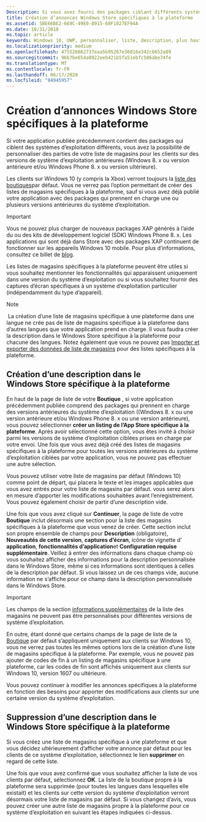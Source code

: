 ```yaml
---
Description: Si vous avez fourni des packages ciblant différents systèmes d’exploitation, vous pouvez personnaliser certaines parties de votre description dans le Windows Store pour ces différents systèmes.
title: Création d’annonces Windows Store spécifiques à la plateforme
ms.assetid: 5BE66BE2-669C-49E0-8915-60F1027EF94A
ms.date: 10/31/2018
ms.topic: article
keywords: Windows 10, UWP, personnaliser, liste, description, plus haut
ms.localizationpriority: medium
ms.openlocfilehash: 475526662737eaa5b95267e36016e342c6652a89
ms.sourcegitcommit: 96b7be654a0922eeb421b5fa51ebfc586abe74fe
ms.translationtype: MT
ms.contentlocale: fr-FR
ms.lasthandoff: 06/17/2020
ms.locfileid: "84945957"
---
```

# <a name="create-platform-specific-store-listings"></a>Création d’annonces Windows Store spécifiques à la plateforme


Si votre application publiée précédemment contient des packages qui ciblent des systèmes d’exploitation différents, vous avez la possibilité de personnaliser des parties de votre liste de magasins pour les clients sur des versions de système d’exploitation antérieures (Windows 8. x ou version antérieure et/ou Windows Phone 8. x ou version ultérieure). 

Les clients sur Windows 10 (y compris la Xbox) verront toujours la [liste des boutiques](create-app-store-listings.md)par défaut. Vous ne verrez pas l’option permettant de créer des listes de magasins spécifiques à la plateforme, sauf si vous avez déjà publié votre application avec des packages qui prennent en charge une ou plusieurs versions antérieures du système d’exploitation. 

> [!IMPORTANT]
> Vous ne pouvez plus charger de nouveaux packages XAP générés à l’aide du ou des kits de développement logiciel (SDK) Windows Phone 8. x. Les applications qui sont déjà dans Store avec des packages XAP continuent de fonctionner sur les appareils Windows 10 mobile. Pour plus d’informations, consultez ce billet de [blog](https://blogs.windows.com/windowsdeveloper/2018/08/20/important-dates-regarding-apps-with-windows-phone-8-x-and-earlier-and-windows-8-8-1-packages-submitted-to-microsoft-store).

Les listes de magasins spécifiques à la plateforme peuvent être utiles si vous souhaitez mentionner les fonctionnalités qui apparaissent uniquement dans une version du système d’exploitation ou si vous souhaitez fournir des captures d’écran spécifiques à un système d’exploitation particulier (indépendamment du type d’appareil).

> [!NOTE]
> La création d’une liste de magasins spécifique à une plateforme dans une langue ne crée pas de liste de magasins spécifique à la plateforme dans d’autres langues que votre application prend en charge. Il vous faudra créer la description dans le Windows Store spécifique à la plateforme pour chacune des langues. Notez également que vous ne pouvez pas [Importer et exporter des données de liste de magasins](import-and-export-store-listings.md) pour des listes spécifiques à la plateforme.


## <a name="creating-a-platform-specific-store-listing"></a>Création d’une description dans le Windows Store spécifique à la plateforme

En haut de la page de liste de votre **Boutique** , si votre application précédemment publiée comprend des packages qui prennent en charge des versions antérieures du système d’exploitation ((Windows 8. x ou une version antérieure et/ou Windows Phone 8. x ou une version antérieure), vous pouvez sélectionner **créer un listing de l’App Store spécifique à la plateforme**. Après avoir sélectionné cette option, vous êtes invité à choisir parmi les versions de système d’exploitation ciblées prises en charge par votre envoi. Une fois que vous avez déjà créé des listes de magasins spécifiques à la plateforme pour toutes les versions antérieures du système d’exploitation ciblées par votre application, vous ne pouvez pas effectuer une autre sélection.

Vous pouvez utiliser votre liste de magasins par défaut (Windows 10) comme point de départ, qui placera le texte et les images applicables que vous avez entrés pour votre liste de magasins par défaut. vous serez alors en mesure d’apporter les modifications souhaitées avant l’enregistrement. Vous pouvez également choisir de partir d’une description vide.

Une fois que vous avez cliqué sur **Continuer**, la page de liste de votre **Boutique** inclut désormais une section pour la liste des magasins spécifiques à la plateforme que vous venez de créer. Cette section inclut son propre ensemble de champs pour **Description** (obligatoire), **Nouveautés de cette version**, **captures d’écran**, icône de vignette d' **application**, **fonctionnalités d’application**et **Configuration requise supplémentaire**. Veillez à entrer des informations dans chaque champ où vous souhaitez afficher des informations pour la description personnalisée dans le Windows Store, même si ces informations sont identiques à celles de la description par défaut. Si vous laissez un de ces champs vide, aucune information ne s’affiche pour ce champ dans la description personnalisée dans le Windows Store.

> [!IMPORTANT]
> Les champs de la section [informations supplémentaires](create-app-store-listings.md#additional-information) de la liste des magasins ne peuvent pas être personnalisés pour différentes versions de système d’exploitation.
> 
> En outre, étant donné que certains champs de la page de liste de la [Boutique](create-app-store-listings.md) par défaut s’appliquent uniquement aux clients sur Windows 10, vous ne verrez pas toutes les mêmes options lors de la création d’une liste de magasins spécifique à la plateforme. Par exemple, vous ne pouvez pas ajouter de codes de fin à un listing de magasins spécifique à une plateforme, car les codes de fin sont affichés uniquement aux clients sur Windows 10, version 1607 ou ultérieure. 

Vous pouvez continuer à modifier les annonces spécifiques à la plateforme en fonction des besoins pour apporter des modifications aux clients sur une certaine version du système d’exploitation.


## <a name="removing-a-platform-specific-store-listing"></a>Suppression d’une description dans le Windows Store spécifique à la plateforme

Si vous créez une liste de magasins spécifique à une plateforme et que vous décidez ultérieurement d’afficher votre annonce par défaut pour les clients de ce système d’exploitation, sélectionnez le lien **supprimer** en regard de cette liste.

Une fois que vous avez confirmé que vous souhaitez afficher la liste de vos clients par défaut, sélectionnez **OK**. La liste de la boutique propre à la plateforme sera supprimée (pour toutes les langues dans lesquelles elle existait) et les clients sur cette version du système d’exploitation verront désormais votre liste de magasins par défaut. Si vous changez d’avis, vous pouvez créer une autre liste de magasins propre à la plateforme pour ce système d’exploitation en suivant les étapes indiquées ci-dessus.
 

 




